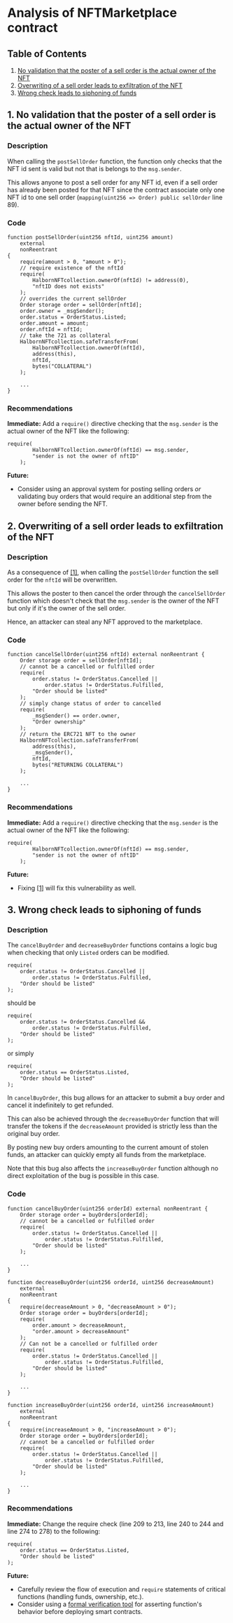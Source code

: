 # Analysis of NFTMarketplace contract

## Table of Contents
1. [No validation that the poster of a sell order is the actual owner of the NFT](#1-No-validation-that-the-poster-of-a-sell-order-is-the-actual-owner-of-the-NFT)
2. [Overwriting of a sell order leads to exfiltration of the NFT](#2-Overwriting-of-a-sell-order-leads-to-exfiltration-of-the-NFT)
3. [Wrong check leads to siphoning of funds](#3-Wrong-check-leads-to-siphoning-of-funds)

## 1. No validation that the poster of a sell order is the actual owner of the NFT
### Description
When calling the `postSellOrder` function, the function only checks that the NFT id sent is valid but not that is belongs to the `msg.sender`. 

This allows anyone to post a sell order for any NFT id, even if a sell order has already been posted for that NFT since the contract associate only one NFT id to one sell order (`mapping(uint256 => Order) public sellOrder` line 89).

### Code
```
function postSellOrder(uint256 nftId, uint256 amount)
    external
    nonReentrant
{
    require(amount > 0, "amount > 0");
    // require existence of the nftId
    require(
        HalbornNFTcollection.ownerOf(nftId) != address(0),
        "nftID does not exists"
    );
    // overrides the current sellOrder
    Order storage order = sellOrder[nftId];
    order.owner = _msgSender();
    order.status = OrderStatus.Listed;
    order.amount = amount;
    order.nftId = nftId;
    // take the 721 as collateral
    HalbornNFTcollection.safeTransferFrom(
        HalbornNFTcollection.ownerOf(nftId),
        address(this),
        nftId,
        bytes("COLLATERAL")
    );
    
    ...
}
```

### Recommendations
**Immediate:** Add a `require()` directive checking that the `msg.sender` is the actual owner of the NFT like the following:
```
require(
        HalbornNFTcollection.ownerOf(nftId) == msg.sender,
        "sender is not the owner of nftID"
    );
```
**Future:**
- Consider using an approval system for posting selling orders *or* validating buy orders that would require an additional step from the owner before sending the NFT.

## 2. Overwriting of a sell order leads to exfiltration of the NFT
### Description
As a consequence of [[1]](#1-No-validation-that-the-poster-of-a-sell-order-is-the-actual-owner-of-the-NFT), when calling the `postSellOrder` function the sell order for the `nftId` will be overwritten.

This allows the poster to then cancel the order through the `cancelSellOrder` function which doesn't check that the `msg.sender` is the owner of the NFT but only if it's the owner of the sell order. 

Hence, an attacker can steal any NFT approved to the marketplace.

### Code
```
function cancelSellOrder(uint256 nftId) external nonReentrant {
    Order storage order = sellOrder[nftId];
    // cannot be a cancelled or fulfilled order
    require(
        order.status != OrderStatus.Cancelled ||
            order.status != OrderStatus.Fulfilled,
        "Order should be listed"
    );
    // simply change status of order to cancelled
    require(
        _msgSender() == order.owner,
        "Order ownership"
    );
    // return the ERC721 NFT to the owner
    HalbornNFTcollection.safeTransferFrom(
        address(this),
        _msgSender(),
        nftId,
        bytes("RETURNING COLLATERAL")
    );

    ...
}
```

### Recommendations
**Immediate:** Add a `require()` directive checking that the `msg.sender` is the actual owner of the NFT like the following:
```
require(
        HalbornNFTcollection.ownerOf(nftId) == msg.sender,
        "sender is not the owner of nftID"
    );
```
**Future:**
- Fixing [[1]](#1-No-validation-that-the-poster-of-a-sell-order-is-the-actual-owner-of-the-NFT) will fix this vulnerability as well.

## 3. Wrong check leads to siphoning of funds
### Description
The `cancelBuyOrder` and `decreaseBuyOrder` functions contains a logic bug when checking that only `Listed` orders can be modified.
```
require(
    order.status != OrderStatus.Cancelled ||
        order.status != OrderStatus.Fulfilled,
    "Order should be listed"
);
```
should be
```
require(
    order.status != OrderStatus.Cancelled &&
        order.status != OrderStatus.Fulfilled,
    "Order should be listed"
);
```
or simply
```
require(
    order.status == OrderStatus.Listed,
    "Order should be listed"
);
```

In `cancelBuyOrder`, this bug allows for an attacker to submit a buy order and cancel it indefinitely to get refunded.

This can also be achieved through the `decreaseBuyOrder` function that will transfer the tokens if the `decreaseAmount` provided is strictly less than the original buy order.

By posting new buy orders amounting to the current amount of stolen funds, an attacker can quickly empty all funds from the marketplace.

Note that this bug also affects the `increaseBuyOrder` function although no direct exploitation of the bug is possible in this case. 
### Code
```
function cancelBuyOrder(uint256 orderId) external nonReentrant {
    Order storage order = buyOrders[orderId];
    // cannot be a cancelled or fulfilled order
    require(
        order.status != OrderStatus.Cancelled ||
            order.status != OrderStatus.Fulfilled,
        "Order should be listed"
    );

    ...
}

function decreaseBuyOrder(uint256 orderId, uint256 decreaseAmount)
    external
    nonReentrant
{
    require(decreaseAmount > 0, "decreaseAmount > 0");
    Order storage order = buyOrders[orderId];
    require(
        order.amount > decreaseAmount,
        "order.amount > decreaseAmount"
    );
    // Can not be a cancelled or fulfilled order
    require(
        order.status != OrderStatus.Cancelled ||
            order.status != OrderStatus.Fulfilled,
        "Order should be listed"
    );

    ...
}

function increaseBuyOrder(uint256 orderId, uint256 increaseAmount)
    external
    nonReentrant
{
    require(increaseAmount > 0, "increaseAmount > 0");
    Order storage order = buyOrders[orderId];
    // cannot be a cancelled or fulfilled order
    require(
        order.status != OrderStatus.Cancelled ||
            order.status != OrderStatus.Fulfilled,
        "Order should be listed"
    );

    ...
}
```

### Recommendations
**Immediate:** Change the require check (line 209 to 213, line 240 to 244 and line 274 to 278) to the following:
```
require(
    order.status == OrderStatus.Listed,
    "Order should be listed"
);
```
**Future:**
- Carefully review the flow of execution and `require` statements of critical functions (handling funds, ownership, etc.).
- Consider using a [formal verification tool](https://github.com/leonardoalt/ethereum_formal_verification_overview#solidity) for asserting function's behavior before deploying smart contracts.